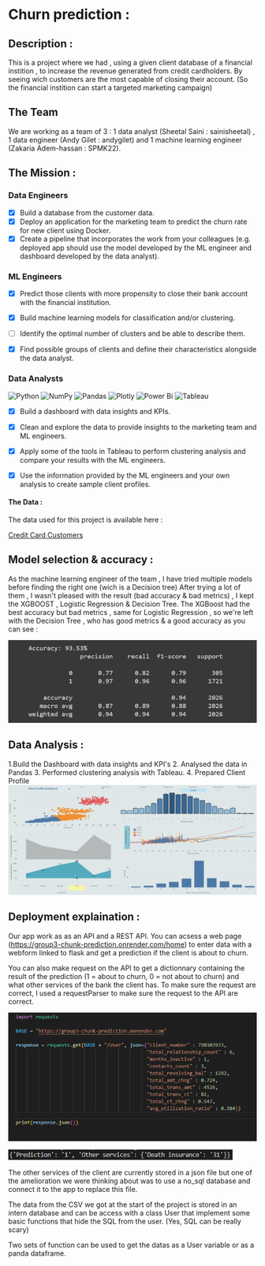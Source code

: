 
# Churn prediction :

## Description :

This is a project where we had , using a given client database of a financial instition , to increase the revenue generated from credit cardholders.
By seeing wich customers are the most capable of closing their account. (So the financial instition can start a targeted marketing campaign)

## The Team 

We are working as a team of 3 : 1 data analyst (Sheetal Saini : sainisheetal) , 1 data engineer (Andy Gilet : andygilet) and 1 machine learning engineer (Zakaria Adem-hassan : SPMK22).

## The Mission :

### Data Engineers

- [X] Build a database from the customer data.
- [X] Deploy an application for the marketing team to predict the churn rate for new client using Docker.
- [X] Create a pipeline that incorporates the work from your colleagues (e.g. deployed app should use the model developed by the ML engineer and dashboard developed by the data analyst).

### ML Engineers
- [X] Predict those clients with more propensity to close their bank account with the financial institution.
- [X] Build machine learning models for classification and/or clustering.
- [ ] Identify the optimal number of clusters and be able to describe them.
- [X] Find possible groups of clients and define their characteristics alongside the data analyst.


### Data Analysts
![Python](https://img.shields.io/badge/python-3670A0?style=for-the-badge&logo=python&logoColor=ffdd54)  ![NumPy](https://img.shields.io/badge/numpy-%23013243.svg?style=for-the-badge&logo=numpy&logoColor=white) ![Pandas](https://img.shields.io/badge/pandas-%23150458.svg?style=for-the-badge&logo=pandas&logoColor=white) ![Plotly](https://img.shields.io/badge/Plotly-%233F4F75.svg?style=for-the-badge&logo=plotly&logoColor=white) ![Power Bi](https://img.shields.io/badge/power_bi-F2C811?style=for-the-badge&logo=powerbi&logoColor=black)  ![Tableau](https://img.shields.io/badge/Tableau-E97627?style=for-the-badge&logo=Tableau&logoColor=white)
- [X] Build a dashboard with data insights and KPIs. 
- [X] Clean and explore the data to provide insights to the marketing team and ML engineers.
- [X] Apply some of the tools in Tableau to perform clustering analysis and compare your results with the ML engineers.  
- [X] Use the information provided by the ML engineers and your own analysis to create sample client profiles.


#### The Data :

The data used for this project is available here : 

[Credit Card Customers](https://www.kaggle.com/sakshigoyal7/credit-card-customers)

## Model selection & accuracy :

As the machine learning engineer of the team , I have tried multiple models before finding the right one (wich is a Decision tree)
After trying a lot of them , I wasn't pleased with the result (bad accuracy & bad metrics) , I kept the XGBOOST , Logistic Regression & Decision Tree.
The XGBoost had the best accuracy but bad metrics , same for Logistic Regression , so we're left with the Decision Tree , who has good metrics & a good accuracy as you can see : 

![Decision Tree](https://github.com/sainisheetal/Chrun-Prediction/blob/main/model/accuracy%20and%20metric%20DECISION%20TREE.png)

## Data Analysis :
1.Build the Dashboard with data insights and KPI's
2. Analysed the data in Pandas 
3. Performed clustering analysis with Tableau.
4. Prepared Client Profile
![Dashboard](https://github.com/sainisheetal/Chrun-Prediction/blob/main/Data%20Analysis/Credit_Card_Attrition%20Dashboard.png)


## Deployment explaination : 

Our app work as as an API and a REST API. You can acsess a web page (https://group3-chunk-prediction.onrender.com/home) to enter data with a webform linked to flask and get a prediction if the client is about to churn.

You can also make request on the API to get a dictionnary containing the result of the prediction (1 = about to churn, 0 = not about to churn) and what other services of the bank the client has. To make sure the request are correct, I used a requestParser to make sure the request to the API are correct.

![Capture](capture_request.png)

![Capture](capture_result.png)

The other services of the client are currently stored in a json file but one of the amelioration we were thinking about was to use a no_sql database and connect it to the app to replace this file.

The data from the CSV we got at the start of the project is stored in an intern database and can be access with a class User that implement some basic functions that hide the SQL from the user. (Yes, SQL can be really scary)

Two sets of function can be used to get the datas as a User variable or as a panda dataframe.
